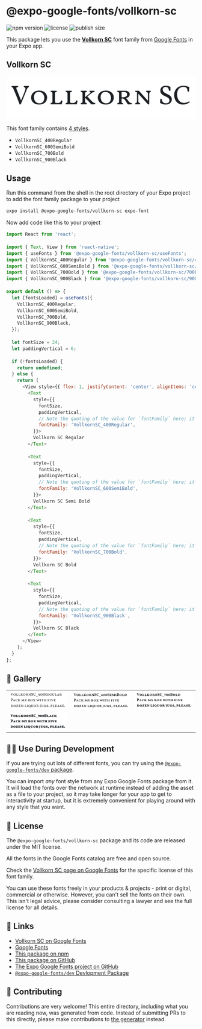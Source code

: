 # @expo-google-fonts/vollkorn-sc

![npm version](https://flat.badgen.net/npm/v/@expo-google-fonts/vollkorn-sc)
![license](https://flat.badgen.net/github/license/expo/google-fonts)
![publish size](https://flat.badgen.net/packagephobia/install/@expo-google-fonts/vollkorn-sc)

This package lets you use the [**Vollkorn SC**](https://fonts.google.com/specimen/Vollkorn+SC) font family from [Google Fonts](https://fonts.google.com/) in your Expo app.

## Vollkorn SC

![Vollkorn SC](./font-family.png)

This font family contains [4 styles](#-gallery).

- `VollkornSC_400Regular`
- `VollkornSC_600SemiBold`
- `VollkornSC_700Bold`
- `VollkornSC_900Black`

## Usage

Run this command from the shell in the root directory of your Expo project to add the font family package to your project
```sh
expo install @expo-google-fonts/vollkorn-sc expo-font
```

Now add code like this to your project
```js
import React from 'react';

import { Text, View } from 'react-native';
import { useFonts } from '@expo-google-fonts/vollkorn-sc/useFonts';
import { VollkornSC_400Regular } from '@expo-google-fonts/vollkorn-sc/400Regular';
import { VollkornSC_600SemiBold } from '@expo-google-fonts/vollkorn-sc/600SemiBold';
import { VollkornSC_700Bold } from '@expo-google-fonts/vollkorn-sc/700Bold';
import { VollkornSC_900Black } from '@expo-google-fonts/vollkorn-sc/900Black';

export default () => {
  let [fontsLoaded] = useFonts({
    VollkornSC_400Regular,
    VollkornSC_600SemiBold,
    VollkornSC_700Bold,
    VollkornSC_900Black,
  });

  let fontSize = 24;
  let paddingVertical = 6;

  if (!fontsLoaded) {
    return undefined;
  } else {
    return (
      <View style={{ flex: 1, justifyContent: 'center', alignItems: 'center' }}>
        <Text
          style={{
            fontSize,
            paddingVertical,
            // Note the quoting of the value for `fontFamily` here; it expects a string!
            fontFamily: 'VollkornSC_400Regular',
          }}>
          Vollkorn SC Regular
        </Text>

        <Text
          style={{
            fontSize,
            paddingVertical,
            // Note the quoting of the value for `fontFamily` here; it expects a string!
            fontFamily: 'VollkornSC_600SemiBold',
          }}>
          Vollkorn SC Semi Bold
        </Text>

        <Text
          style={{
            fontSize,
            paddingVertical,
            // Note the quoting of the value for `fontFamily` here; it expects a string!
            fontFamily: 'VollkornSC_700Bold',
          }}>
          Vollkorn SC Bold
        </Text>

        <Text
          style={{
            fontSize,
            paddingVertical,
            // Note the quoting of the value for `fontFamily` here; it expects a string!
            fontFamily: 'VollkornSC_900Black',
          }}>
          Vollkorn SC Black
        </Text>
      </View>
    );
  }
};

```

## 🔡 Gallery


||||
|-|-|-|
|![VollkornSC_400Regular](.//400Regular/VollkornSC_400Regular.ttf.png)|![VollkornSC_600SemiBold](.//600SemiBold/VollkornSC_600SemiBold.ttf.png)|![VollkornSC_700Bold](.//700Bold/VollkornSC_700Bold.ttf.png)||
|![VollkornSC_900Black](.//900Black/VollkornSC_900Black.ttf.png)||||


## 👩‍💻 Use During Development

If you are trying out lots of different fonts, you can try using the [`@expo-google-fonts/dev` package](https://github.com/freeboub/google-fonts/tree/master/font-packages/dev#readme).

You can import *any* font style from any Expo Google Fonts package from it. It will load the fonts
over the network at runtime instead of adding the asset as a file to your project, so it may take longer
for your app to get to interactivity at startup, but it is extremely convenient
for playing around with any style that you want.

## 📖 License

The `@expo-google-fonts/vollkorn-sc` package and its code are released under the MIT license.

All the fonts in the Google Fonts catalog are free and open source.

Check the [Vollkorn SC page on Google Fonts](https://fonts.google.com/specimen/Vollkorn+SC) for the specific license of this font family.

You can use these fonts freely in your products & projects - print or digital, commercial or otherwise. However, you can't sell the fonts on their own. This isn't legal advice, please consider consulting a lawyer and see the full license for all details.

## 🔗 Links

- [Vollkorn SC on Google Fonts](https://fonts.google.com/specimen/Vollkorn+SC)
- [Google Fonts](https://fonts.google.com/)
- [This package on npm](https://www.npmjs.com/package/@expo-google-fonts/vollkorn-sc)
- [This package on GitHub](https://github.com/freeboub/google-fonts/tree/master/font-packages/vollkorn-sc)
- [The Expo Google Fonts project on GitHub](https://github.com/freeboub/google-fonts)
- [`@expo-google-fonts/dev` Devlopment Package](https://github.com/freeboub/google-fonts/tree/master/font-packages/dev)

## 🤝 Contributing

Contributions are very welcome! This entire directory, including what you are reading now, was generated from code. Instead of submitting PRs to this directly, please make contributions to [the generator](https://github.com/freeboub/google-fonts/tree/master/packages/generator) instead.
